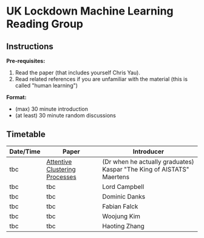 # UK Lockdown Machine Learning Reading Group

## Instructions

**Pre-requisites:** 

1. Read the paper (that includes yourself Chris Yau).
2. Read related references if you are unfamiliar with the material (this is called "human learning")

**Format:** 

- (max) 30 minute introduction
- (at least) 30 minute random discussions

## Timetable

| **Date/Time** | **Paper** | **Introducer** |
| ------------- | --------- | -------------- |
| tbc | [Attentive Clustering Processes](https://arxiv.org/pdf/2010.15727.pdf) | (Dr when he actually graduates) Kaspar "The King of AISTATS" Maertens |
| tbc | tbc | Lord Campbell |
| tbc | tbc | Dominic Danks |
| tbc | tbc | Fabian Falck |
| tbc | tbc | Woojung Kim |
| tbc | tbc | Haoting Zhang |
